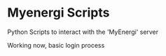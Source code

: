 # Myenergi Scripts
Python Scripts to interact with the 'MyEnergi' server

Working now, basic login process
